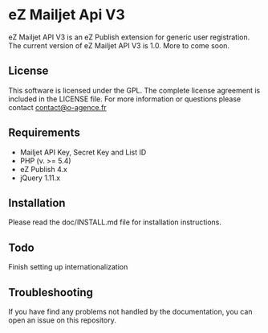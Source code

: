 # eZ Mailjet Api V3
eZ Mailjet API V3 is an eZ Publish extension for generic user registration.
The current version of eZ Mailjet API V3 is 1.0.
More to come soon.

## License
This software is licensed under the GPL. The complete
license agreement is included in the LICENSE file. For more information
or questions please contact contact@o-agence.fr

## Requirements
- Mailjet API Key, Secret Key and List ID
- PHP (v. >= 5.4)
- eZ Publish 4.x
- jQuery 1.11.x

## Installation
Please read the doc/INSTALL.md file for installation instructions.

## Todo
Finish setting up internationalization

## Troubleshooting
If you have find any problems not handled by the documentation, you can open an issue on this repository.